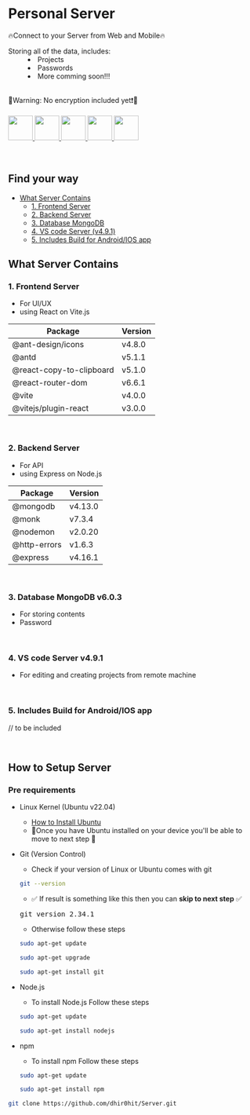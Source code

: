 # Personal Server
<span>🔥Connect to your Server from Web and Mobile🔥</span>

<dl>
<dt>Storing all of the data, includes:</dt>
<dd>
	<li>Projects</li>
	<li>Passwords</li>
	<li>More comming soon!!!</li>
</dd>
</dl>
<br/>
<span>🔴Warning: No encryption included yet❗🔴</span>

<br/>
<br/>
<div>
<a href="https://reactjs.org/">
<img height="50" src="https://upload.wikimedia.org/wikipedia/commons/thumb/a/a7/React-icon.svg/500px-React-icon.svg.png">
</a>	

<a href="https://vitejs.dev/">
<img height=50 src="https://vitejs.dev/logo-with-shadow.png"/>
</a>	

<a href="https://www.mongodb.com/">
<img height="50" src="https://upload.wikimedia.org/wikipedia/commons/thumb/9/93/MongoDB_Logo.svg/250px-MongoDB_Logo.svg.png">
</a>	

<a href="https://github.com/expressjs/express">
<img height="50" src="https://camo.githubusercontent.com/0566752248b4b31b2c4bdc583404e41066bd0b6726f310b73e1140deefcc31ac/68747470733a2f2f692e636c6f756475702e636f6d2f7a6659366c4c376546612d3330303078333030302e706e67">
</a>	
	
<a href="https://ant.design/">
<img height="50" src="https://camo.githubusercontent.com/363242675617648bfbedd1610f89ac28df0f9e1bac8749d83109fafdf8524fff/68747470733a2f2f67772e616c697061796f626a656374732e636f6d2f7a6f732f726d73706f7274616c2f4b4470677667754d704766716148506a6963524b2e737667">
</a>
</div>

<br/>
<br/>

## Find your way
<!-- TOC -->
* [What Server Contains](#what-server-contains)
  * [1. Frontend Server](#1-frontend-server)
  * [2. Backend Server](#2-backend-server)
  * [3. Database MongoDB](#3-database-mongodb-v603)
  * [4. VS code Server (v4.9.1)](#4-vs-code-server-v491)
  * [5. Includes Build for Android/IOS app](#5-includes-build-for-androidios-app)
<!-- TOC -->


## What Server Contains

### 1. Frontend Server
- For UI/UX
- using React on Vite.js

| Package                  | Version           |
|--------------------------|-------------------|
| @ant-design/icons        | v4.8.0            |
| @antd                    | v5.1.1            |
| @react-copy-to-clipboard | v5.1.0            |
| @react-router-dom        | v6.6.1            |
| @vite                    | v4.0.0            |
| @vitejs/plugin-react     | v3.0.0            |

<br/>

### 2. Backend Server 
- For API
- using Express on Node.js 

| Package                  | Version           |
|--------------------------|-------------------|
| @mongodb                 | v4.13.0           |
| @monk                    | v7.3.4            |
| @nodemon                 | v2.0.20           |
| @http-errors             | v1.6.3            |
| @express                 | v4.16.1           |

<br/>

### 3. Database MongoDB v6.0.3
  - For storing contents
  - Password

<br/>

### 4. VS code Server v4.9.1
 - For editing and creating projects from remote machine

<br/>

### 5. Includes Build for Android/IOS app
// to be included

<br/> 

## How to Setup Server

### Pre requirements
- Linux Kernel (Ubuntu v22.04)
  - <a href="https://ubuntu.com/tutorials/install-ubuntu-desktop#1-overview">How to Install Ubuntu</a>
  - 🔴Once you have Ubuntu installed on your device you'll be able to move to next step 🔴
	
- Git (Version Control)
  - Check if your version of Linux or Ubuntu comes with git
  ```bash
  git --version
  ```
  - ✅ If result is something like this then you can <strong>skip to next step</strong> ✅
  <pre>
  git version 2.34.1
  </pre>
  
  - Otherwise follow these steps
  ```bash
  sudo apt-get update
  ```
  ```bash
  sudo apt-get upgrade
  ```
  ```bash
  sudo apt-get install git
  ```
- Node.js
  - To install Node.js Follow these steps
  ```bash
  sudo apt-get update
  ```
  ```bash
  sudo apt-get install nodejs
  ```
- npm
  - To install npm Follow these steps
  ```bash
  sudo apt-get update
  ```
  ```bash
  sudo apt-get install npm
  ```

```bash
git clone https://github.com/dhir0hit/Server.git
```
